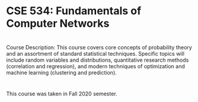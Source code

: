 # CSE 534: Fundamentals of Computer Networks
#
Course Description:
This course covers core concepts of probability theory and an assortment of standard statistical techniques. Specific topics will include random variables and distributions, quantitative research methods (correlation and regression), and modern techniques of optimization and machine learning (clustering and prediction).
#
This course was taken in Fall 2020 semester.
